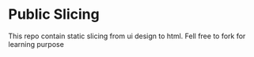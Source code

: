 # Public Slicing

This repo contain static slicing from ui design to html. Fell free to fork for learning purpose
